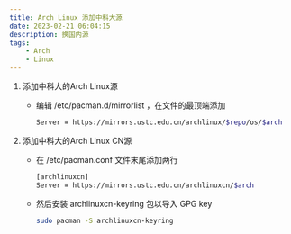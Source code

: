 ```yaml
---
title: Arch Linux 添加中科大源
date: 2023-02-21 06:04:15
description: 换国内源
tags:
    - Arch
    - Linux
---
```


1. 添加中科大的Arch Linux源

    - 编辑 /etc/pacman.d/mirrorlist ，在文件的最顶端添加
    
        ```bash
        Server = https://mirrors.ustc.edu.cn/archlinux/$repo/os/$arch
        ```
        
2. 添加中科大的Arch Linux CN源

    - 在 /etc/pacman.conf 文件末尾添加两行
    
        ```bash
        [archlinuxcn]
        Server = https://mirrors.ustc.edu.cn/archlinuxcn/$arch
        ```
        
    - 然后安装 archlinuxcn-keyring 包以导入 GPG key
    
        ```bash
        sudo pacman -S archlinuxcn-keyring
        ```
